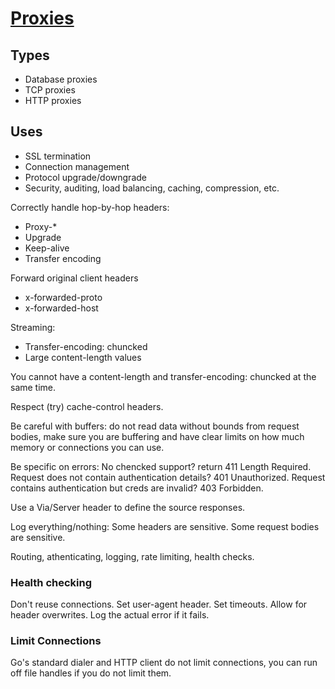 # [Proxies](https://mauricio.github.io/golang-proxies/#/)
## Types
* Database proxies 
* TCP proxies
* HTTP proxies

## Uses
* SSL termination
* Connection management
* Protocol upgrade/downgrade
* Security, auditing, load balancing, caching, compression, etc.

Correctly handle hop-by-hop headers:
* Proxy-\*
* Upgrade
* Keep-alive
* Transfer encoding

Forward original client headers
* x-forwarded-proto
* x-forwarded-host

Streaming:
* Transfer-encoding: chuncked
* Large content-length values

You cannot have a content-length and transfer-encoding: chuncked at the
same time.

Respect (try) cache-control headers.

Be careful with buffers: do not read data without bounds from request bodies,
make sure you are buffering and have clear limits on how much memory or
connections you can use.

Be specific on errors: No chencked support? return 411 Length Required. Request
does not contain authentication details? 401 Unauthorized. Request contains
authentication but creds are invalid? 403 Forbidden.

Use a Via/Server header to define the source responses.

Log everything/nothing:
Some headers are sensitive.
Some request bodies are sensitive.

Routing, athenticating, logging, rate limiting, health checks.

### Health checking
Don't reuse connections.
Set user-agent header.
Set timeouts.
Allow for header overwrites.
Log the actual error if it fails.

### Limit Connections
Go's standard dialer and HTTP client do not limit connections, you can run off
file handles if you do not limit them.
